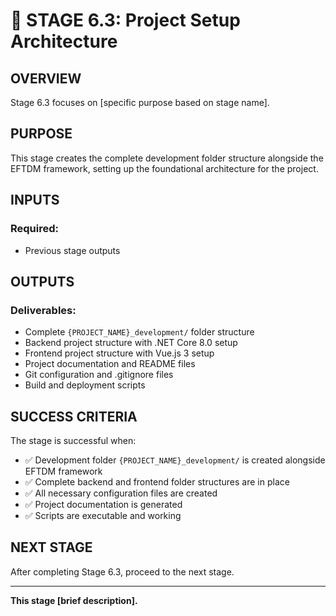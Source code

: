 # 🎯 STAGE 6.3: Project Setup Architecture

## **OVERVIEW**

Stage 6.3 focuses on [specific purpose based on stage name].

## **PURPOSE**

This stage creates the complete development folder structure alongside the EFTDM framework, setting up the foundational architecture for the project.

## **INPUTS**

### **Required:**
- Previous stage outputs

## **OUTPUTS**

### **Deliverables:**
- Complete `{PROJECT_NAME}_development/` folder structure
- Backend project structure with .NET Core 8.0 setup
- Frontend project structure with Vue.js 3 setup
- Project documentation and README files
- Git configuration and .gitignore files
- Build and deployment scripts

## **SUCCESS CRITERIA**

The stage is successful when:
- ✅ Development folder `{PROJECT_NAME}_development/` is created alongside EFTDM framework
- ✅ Complete backend and frontend folder structures are in place
- ✅ All necessary configuration files are created
- ✅ Project documentation is generated
- ✅ Scripts are executable and working

## **NEXT STAGE**

After completing Stage 6.3, proceed to the next stage.

---

**This stage [brief description].**
